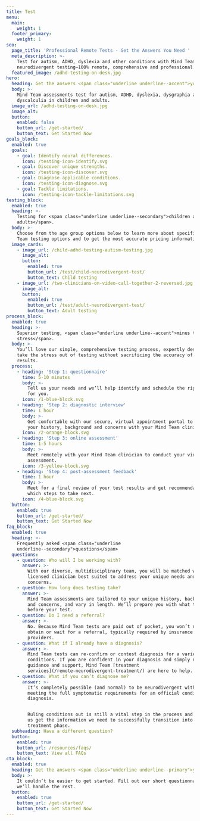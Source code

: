 ```yaml
---
title: Test
menu:
  main:
    weight: 1
  footer_primary:
    weight: 1
seo:
  page_title: 'Professional Remote Tests - Get the Answers You Need '
  meta_description: >-
    Test for autism, ADHD, dyslexia and other conditions with Mind Team
    neurodivergent testing—100% remote, comprehensive and professional.
  featured_image: /adhd-testing-on-desk.jpg
hero:
  heading: Get the answers <span class="underline underline--accent">you need</span>.
  body: >-
    Mind Team assessments test for autism, ADHD, dyslexia, dysgraphia and
    dyscalculia in children and adults.
  image_url: /adhd-testing-on-desk.jpg
  image_alt:
  button:
    enabled: false
    button_url: /get-started/
    button_text: Get Started Now
goals_block:
  enabled: true
  goals:
    - goal: Identify neural differences.
      icon: /testing-icon-identify.svg
    - goal: Discover unique strengths.
      icon: /testing-icon-discover.svg
    - goal: Diagnose applicable conditions.
      icon: /testing-icon-diagnose.svg
    - goal: Tackle limitations.
      icon: /testing-icon-tackle-limitations.svg
testing_block:
  enabled: true
  heading: >-
    Testing for <span class="underline underline--secondary">children and
    adults</span>.
  body: >-
    Choose from the age group options below to learn more about specific Mind
    Team testing options and to get the most accurate pricing information.
  image_cards:
    - image_url: /child-adhd-testing-autism-testing.jpg
      image_alt:
      button:
        enabled: true
        button_url: /test/child-neurodivergent-test/
        button_text: Child testing
    - image_url: /two-clinicians-on-video-call-together-2-reversed.jpg
      image_alt:
      button:
        enabled: true
        button_url: /test/adult-neurodivergent-test/
        button_text: Adult testing
process_block:
  enabled: true
  heading: >-
    Superior testing, <span class="underline underline--accent">minus the
    stress</span>.
  body: >-
    You’ll love our simple, comprehensive testing process, expertly designed to
    take the stress out of testing without sacrificing the accuracy of your
    results.
  process:
    - heading: 'Step 1: questionnaire'
      time: 5-10 minutes
      body: >-
        Tell us your needs and we’ll help identify and schedule the right test
        for you.
      icon: /1-blue-block.svg
    - heading: 'Step 2: diagnostic interview'
      time: 1 hour
      body: >-
        Get comfortable with our secure, virtual appointment portal to review
        your history, background and concerns with your Mind Team clinician.
      icon: /2-orange-block.svg
    - heading: 'Step 3: online assessment'
      time: 1-5 hours
      body: >-
        Meet remotely with your Mind Team clinician to conduct your virtual
        assessment.
      icon: /3-yellow-block.svg
    - heading: 'Step 4: post-assessment feedback'
      time: 1 hour
      body: >-
        Meet for a final review of your test results and get recommendations for
        which steps to take next.
      icon: /4-blue-block.svg
  button:
    enabled: true
    button_url: /get-started/
    button_text: Get Started Now
faq_block:
  enabled: true
  heading: >-
    Frequently asked <span class="underline
    underline--secondary">questions</span>
  questions:
    - question: Who will I be working with?
      answer: >-
        With our diverse, multidisciplinary team, you will be matched with the
        licensed clinician best suited to address your unique needs and
        concerns.
    - question: How long does testing take?
      answer: >-
        Mind Team assessments are tailored to your unique history, background
        and concerns, and vary in length. We’ll prepare you with what to expect
        before your test.
    - question: Do I need a referral?
      answer: >-
        No. Because Mind Team tests are paid out of pocket, you won’t need to
        obtain or wait for a referral, typically required by insurance
        providers.
    - question: What if I already have a diagnosis?
      answer: >-
        Mind Team tests can re-confirm or contest diagnosis for a variety of
        conditions. If you are confident in your diagnosis and simply need
        guidance and support, Mind Team [treatment
        services](/remote-neurodivergent-treatment/) are here to help.
    - question: What if you can’t diagnose me?
      answer: >-
        It’s completely possible (and normal) to be neurodivergent without
        meeting the full symptomatic requirements for an official condition
        diagnosis. 


        Ruling conditions out is still a vital step in the process and will help
        us get the information we need to successfully transition into the
        treatment phase.
  subheading: Have a different question?
  button:
    enabled: true
    button_url: /resources/faqs/
    button_text: View all FAQs
cta_block:
  enabled: true
  heading: Get the answers <span class="underline underline--primary">you need</span>.
  body: >-
    It couldn’t be easier to get started. Fill out our short questionnaire and
    we’ll handle the rest.
  button:
    enabled: true
    button_url: /get-started/
    button_text: Get Started Now
---
```

